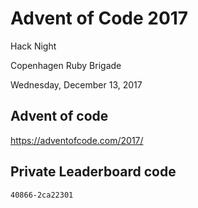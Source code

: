 # Advent of Code 2017

Hack Night

Copenhagen Ruby Brigade

Wednesday, December 13, 2017



## Advent of code

https://adventofcode.com/2017/

## Private Leaderboard code

`40866-2ca22301`

